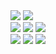<div>
	<img src="https://img.shields.io/badge/Java-007396?style=flat&logo=Conda-Forge&logoColor=white" />
	<img src="https://img.shields.io/badge/Spring-6DB33F?style=flat&logo=Spring&logoColor=white" />
  <br>
	<img src="https://img.shields.io/badge/JavaScript-F7DF1E?style=flat&logo=JavaScript&logoColor=white" />
  	<img src="https://img.shields.io/badge/React-61DAFB?style=flat&logo=React&logoColor=white" />
	<img src="https://img.shields.io/badge/jQuery-0769AD?style=flat&logo=jQuery&logoColor=white" />
	<br>
	<img src="https://img.shields.io/badge/MySQL-4479A1?style=flat&logo=MySQL&logoColor=white" />
  <img src="https://img.shields.io/badge/Git-F05032?style=flat&logo=Git&logoColor=white" />
  <img src="https://img.shields.io/badge/Github-181717?style=flat&logo=Github&logoColor=white" />
</div>
<br>
